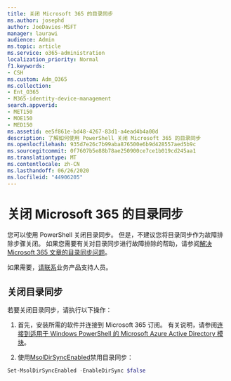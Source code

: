 ```yaml
---
title: 关闭 Microsoft 365 的目录同步
ms.author: josephd
author: JoeDavies-MSFT
manager: laurawi
audience: Admin
ms.topic: article
ms.service: o365-administration
localization_priority: Normal
f1.keywords:
- CSH
ms.custom: Adm_O365
ms.collection:
- Ent_O365
- M365-identity-device-management
search.appverid:
- MET150
- MOE150
- MED150
ms.assetid: ee5f861e-bd48-4267-83d1-a4ead4b4a00d
description: 了解如何使用 PowerShell 关闭 Microsoft 365 的目录同步
ms.openlocfilehash: 935d7e26c7b99aba876500e6b9d428557aed5b9c
ms.sourcegitcommit: 0f7607b5e88b78ae250900ce7ce1b019cd245aa1
ms.translationtype: MT
ms.contentlocale: zh-CN
ms.lasthandoff: 06/26/2020
ms.locfileid: "44906205"
---
```

# <a name="turn-off-directory-synchronization-for-microsoft-365"></a>关闭 Microsoft 365 的目录同步
您可以使用 PowerShell 关闭目录同步。 但是，不建议您将目录同步作为故障排除步骤关闭。 如果您需要有关对目录同步进行故障排除的帮助，请参阅[解决 Microsoft 365 文章的目录同步问题](fix-problems-with-directory-synchronization.md)。 
  
如果需要，[请联系](https://support.office.com/article/32a17ca7-6fa0-4870-8a8d-e25ba4ccfd4b)业务产品支持人员。
  
## <a name="turn-off-directory-synchronization"></a>关闭目录同步  
若要关闭目录同步，请执行以下操作：
  
1. 首先，安装所需的软件并连接到 Microsoft 365 订阅。 有关说明，请参阅[连接到适用于 Windows PowerShell 的 Microsoft Azure Active Directory 模块](https://docs.microsoft.com/office365/enterprise/powershell/connect-to-office-365-powershell#connect-with-the-microsoft-azure-active-directory-module-for-windows-powershell)。
    
2. 使用[MsolDirSyncEnabled](https://go.microsoft.com/fwlink/p/?LinkId=821939)禁用目录同步： 
    
  ```powershell
  Set-MsolDirSyncEnabled -EnableDirSync $false
  ```
